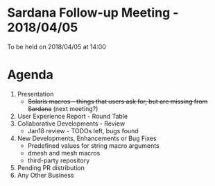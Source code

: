 # Sardana Follow-up Meeting - 2018/04/05

To be held on 2018/04/05 at 14:00

# Agenda
1. Presentation
    * ~~Solaris macros - things that users ask for, but are missing from Sardana~~ (next meeting?)
2. User Experience Report - Round Table
3. Collaborative Developments - Review
	* Jan18 review - TODOs left, bugs found
4. New Developments, Enhancements or Bug Fixes
    * Predefined values for string macro arguments
    * dmesh and mesh macros
    * third-party repository
5. Pending PR distribution
6. Any Other Business
